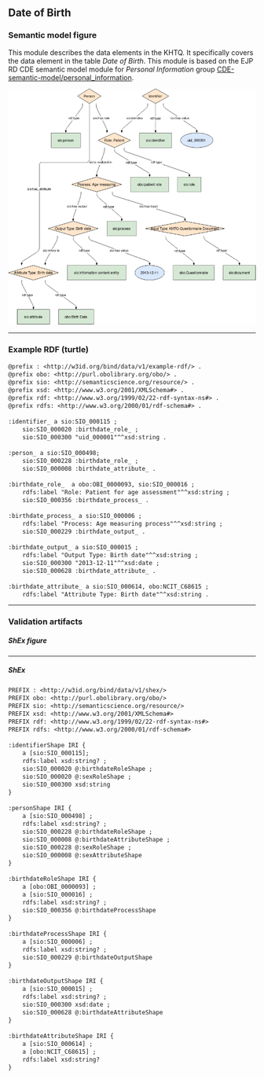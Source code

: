 ## Date of Birth

### Semantic model figure
This module describes the data elements in the KHTQ. It specifically covers the data element in the table _Date of Birth_. This module is based on the EJP RD CDE semantic model module for _Personal Information_ group [CDE-semantic-model/personal_information](https://github.com/ejp-rd-vp/CDE-semantic-model/blob/980b1125222f1654c03da605835cbfd987d7970e/docs/personal_information.md).
<p align="center">
    <a href="../images/rdf/date_of_birth.png" target="_blank">
        <img src="../images/rdf/date_of_birth.png">
    </a>
</p>

***

### Example RDF (turtle)
```ttl
@prefix : <http://w3id.org/bind/data/v1/example-rdf/> .
@prefix obo: <http://purl.obolibrary.org/obo/> .
@prefix sio: <http://semanticscience.org/resource/> .
@prefix xsd: <http://www.w3.org/2001/XMLSchema#> .
@prefix rdf: <http://www.w3.org/1999/02/22-rdf-syntax-ns#> .
@prefix rdfs: <http://www.w3.org/2000/01/rdf-schema#> .

:identifier_ a sio:SIO_000115 ;
    sio:SIO_000020 :birthdate_role_ ;
    sio:SIO_000300 "uid_000001"^^xsd:string .

:person_ a sio:SIO_000498;
    sio:SIO_000228 :birthdate_role_ ;
    sio:SIO_000008 :birthdate_attribute_ .

:birthdate_role_  a obo:OBI_0000093, sio:SIO_000016 ;
    rdfs:label "Role: Patient for age assessment"^^xsd:string ;
    sio:SIO_000356 :birthdate_process_ .

:birthdate_process_ a sio:SIO_000006 ;
    rdfs:label "Process: Age measuring process"^^xsd:string ;
    sio:SIO_000229 :birthdate_output_ .

:birthdate_output_ a sio:SIO_000015 ;
    rdfs:label "Output Type: Birth date"^^xsd:string ;
    sio:SIO_000300 "2013-12-11"^^xsd:date ;
    sio:SIO_000628 :birthdate_attribute_ .

:birthdate_attribute_ a sio:SIO_000614, obo:NCIT_C68615 ;
    rdfs:label "Attribute Type: Birth date"^^xsd:string .
```

***
### Validation artifacts
##### ShEx figure


***
##### ShEx
``` ShEx
PREFIX : <http://w3id.org/bind/data/v1/shex/>
PREFIX obo: <http://purl.obolibrary.org/obo/> 
PREFIX sio: <http://semanticscience.org/resource/>
PREFIX xsd: <http://www.w3.org/2001/XMLSchema#>
PREFIX rdf: <http://www.w3.org/1999/02/22-rdf-syntax-ns#> 
PREFIX rdfs: <http://www.w3.org/2000/01/rdf-schema#>

:identifierShape IRI {
    a [sio:SIO_000115];
    rdfs:label xsd:string? ;
    sio:SIO_000020 @:birthdateRoleShape ;
    sio:SIO_000020 @:sexRoleShape ;
    sio:SIO_000300 xsd:string
}

:personShape IRI { 
    a [sio:SIO_000498] ;
    rdfs:label xsd:string? ;
    sio:SIO_000228 @:birthdateRoleShape ;
    sio:SIO_000008 @:birthdateAttributeShape ;
    sio:SIO_000228 @:sexRoleShape ;
    sio:SIO_000008 @:sexAttributeShape
}

:birthdateRoleShape IRI {
    a [obo:OBI_0000093] ;
    a [sio:SIO_000016] ;
    rdfs:label xsd:string? ;
    sio:SIO_000356 @:birthdateProcessShape
}

:birthdateProcessShape IRI {
    a [sio:SIO_000006] ;
    rdfs:label xsd:string? ;
    sio:SIO_000229 @:birthdateOutputShape
}

:birthdateOutputShape IRI {
    a [sio:SIO_000015] ;
    rdfs:label xsd:string? ;
    sio:SIO_000300 xsd:date ;
    sio:SIO_000628 @:birthdateAttributeShape
}

:birthdateAttributeShape IRI {
    a [sio:SIO_000614] ;
    a [obo:NCIT_C68615] ;
    rdfs:label xsd:string?
}
```
